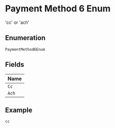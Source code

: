 
# Payment Method 6 Enum

'cc' or 'ach'

## Enumeration

`PaymentMethod6Enum`

## Fields

| Name |
|  --- |
| `Cc` |
| `Ach` |

## Example

```
cc
```

